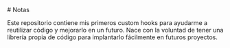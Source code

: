 # Notas

Este repositorio contiene mis primeros custom hooks para ayudarme a reutilizar código y mejorarlo en un futuro.
Nace con la voluntad de tener una librería propia de código para implantarlo fácilmente en futuros proyectos.

